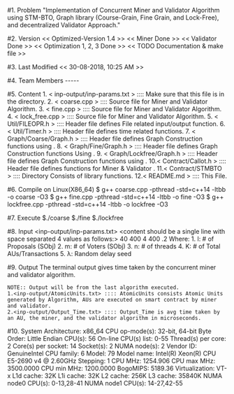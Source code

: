 #1. Problem
	"Implementation of Concurrent Miner and Validator Algorithm using STM-BTO, Graph library (Course-Grain,
	Fine Grain, and Lock-Free), and decentralized Validator Approach."

#2. Version
	<< Optimized-Version 1.4  >>
	<< Miner             Done >>
	<< Validator         Done >>
	<< Optimization      1, 2, 3 Done >>
	<< TODO              Documentation & make file >>
	
#3. Last Modified
	<< 30-08-2018, 10:25 AM >>

#4. Team Members
	-----
	
#5. Content
	1. < inp-output/inp-params.txt > ::::  Make sure that this file is in the <inp-output> directory.
	2. < coarse.cpp >                ::::  Source file for <COARSE-GRAIN> Miner and Validator Algorithm.
	3. < fine.cpp >                  ::::  Source file for <FINE-GRAIN>   Miner and Validator Algorithm.
	4. < lock_free.cpp >             ::::  Source file for <LOCK-FREE>    Miner and Validator Algorithm.
	5. < Util/FILEOPR.h >            ::::  Header file defines File related input/output function.
	6. < Util/Timer.h >              ::::  Header file defines time related functions.
	7. < Graph/Coarse/Graph.h >      ::::  Header file defines <COARSE-GRAIN> Graph Construction functions using <Single Coarse Lock>.
	8. < Graph/Fine/Graph.h >        ::::  Header file defines <FINE-GRAIN>   Graph Construction functions Using <Lazy List>.
	9. < Graph/Lockfree/Graph.h >    ::::  Header file defines <LOCK-FREE>    Graph Construction functions using <CAS>.
	10.< Contract/Callot.h >         ::::  Header file defines <Smart Contract> functions for Miner <Using STM> & Validator <Without STM>.
	11.< Contract/STMBTO >           ::::  Directory Consists of <STM-BTO> library functions.
	12.< README.md >                 ::::  This File.

#6. Compile on Linux(X86_64)
	$ g++ coarse.cpp   -pthread -std=c++14 -ltbb -o coarse -O3
	$ g++ fine.cpp     -pthread -std=c++14 -ltbb -o fine -O3
	$ g++ lockfree.cpp -pthread -std=c++14 -ltbb -o lockfree -O3

#7. Execute
	$./coarse
	$./fine
	$./lockfree

#8. Input
	<inp-output/inp-params.txt>
	<content should be a single line with space separated 4 values as follows:>
	40 400 4 400 .2	
		Where:
		1. l: # of Proposals (SObj)
		2. m: # of Voters (SObj) 
		3. n: # of threads
		4. K: # of Total AUs/Transactions
		5. λ: Random delay seed

#9. Output
	The terminal output gives time taken by the concurrent miner and validator algorithm.
	
	NOTE:: Output will be from the last algorithm executed.
	1.<inp-output/AtomicUnits.txt> :::: AtomicUnits consists Atomic Units generated by Algorithm, AUs are executed on smart contract by miner and validator.
	2.<inp-output/Output_Time.txt> :::: Output_Time is avg time taken by an AU, the miner, and the validator algorithm in microseconds.


#10. System
		Architecture:          x86_64
		CPU op-mode(s):        32-bit, 64-bit
		Byte Order:            Little Endian
		CPU(s):                56
		On-line CPU(s) list:   0-55
		Thread(s) per core:    2
		Core(s) per socket:    14
		Socket(s):             2
		NUMA node(s):          2
		Vendor ID:             GenuineIntel
		CPU family:            6
		Model:                 79
		Model name:            Intel(R) Xeon(R) CPU E5-2690 v4 @ 2.60GHz
		Stepping:              1
		CPU MHz:               1254.906
		CPU max MHz:           3500.0000
		CPU min MHz:           1200.0000
		BogoMIPS:              5189.36
		Virtualization:        VT-x
		L1d cache:             32K
		L1i cache:             32K
		L2 cache:              256K
		L3 cache:              35840K
		NUMA node0 CPU(s):     0-13,28-41
		NUMA node1 CPU(s):     14-27,42-55
